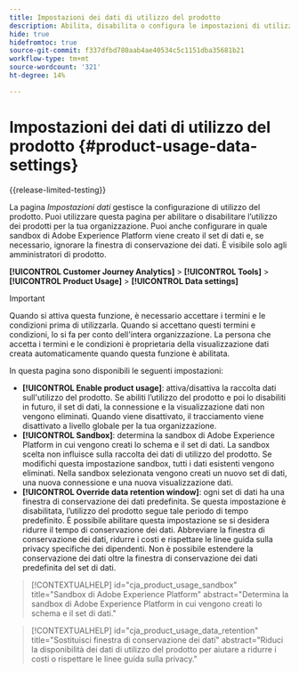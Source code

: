 ```yaml
---
title: Impostazioni dei dati di utilizzo del prodotto
description: Abilita, disabilita o configura le impostazioni di utilizzo del prodotto.
hide: true
hidefromtoc: true
source-git-commit: f337dfbd780aab4ae40534c5c1151dba35681b21
workflow-type: tm+mt
source-wordcount: '321'
ht-degree: 14%

---
```


# Impostazioni dei dati di utilizzo del prodotto {#product-usage-data-settings}

{{release-limited-testing}}

La pagina _Impostazioni dati_ gestisce la configurazione di utilizzo del prodotto. Puoi utilizzare questa pagina per abilitare o disabilitare l’utilizzo dei prodotti per la tua organizzazione. Puoi anche configurare in quale sandbox di Adobe Experience Platform viene creato il set di dati e, se necessario, ignorare la finestra di conservazione dei dati. È visibile solo agli amministratori di prodotto.

**[!UICONTROL Customer Journey Analytics]** > **[!UICONTROL Tools]** > **[!UICONTROL Product Usage]** > **[!UICONTROL Data settings]**

>[!IMPORTANT]
>
>Quando si attiva questa funzione, è necessario accettare i termini e le condizioni prima di utilizzarla. Quando si accettano questi termini e condizioni, lo si fa per conto dell&#39;intera organizzazione. La persona che accetta i termini e le condizioni è proprietaria della visualizzazione dati creata automaticamente quando questa funzione è abilitata.

In questa pagina sono disponibili le seguenti impostazioni:

* **[!UICONTROL Enable product usage]**: attiva/disattiva la raccolta dati sull&#39;utilizzo del prodotto. Se abiliti l’utilizzo del prodotto e poi lo disabiliti in futuro, il set di dati, la connessione e la visualizzazione dati non vengono eliminati. Quando viene disattivato, il tracciamento viene disattivato a livello globale per la tua organizzazione.
* **[!UICONTROL Sandbox]**: determina la sandbox di Adobe Experience Platform in cui vengono creati lo schema e il set di dati. La sandbox scelta non influisce sulla raccolta dei dati di utilizzo del prodotto. Se modifichi questa impostazione sandbox, tutti i dati esistenti vengono eliminati. Nella sandbox selezionata vengono creati un nuovo set di dati, una nuova connessione e una nuova visualizzazione dati.
* **[!UICONTROL Override data retention window]**: ogni set di dati ha una finestra di conservazione dei dati predefinita. Se questa impostazione è disabilitata, l’utilizzo del prodotto segue tale periodo di tempo predefinito. È possibile abilitare questa impostazione se si desidera ridurre il tempo di conservazione dei dati. Abbreviare la finestra di conservazione dei dati, ridurre i costi e rispettare le linee guida sulla privacy specifiche dei dipendenti. Non è possibile estendere la conservazione dei dati oltre la finestra di conservazione dei dati predefinita del set di dati.

>[!CONTEXTUALHELP]
>id="cja_product_usage_sandbox"
>title="Sandbox di Adobe Experience Platform"
>abstract="Determina la sandbox di Adobe Experience Platform in cui vengono creati lo schema e il set di dati."

>[!CONTEXTUALHELP]
>id="cja_product_usage_data_retention"
>title="Sostituisci finestra di conservazione dei dati"
>abstract="Riduci la disponibilità dei dati di utilizzo del prodotto per aiutare a ridurre i costi o rispettare le linee guida sulla privacy."
